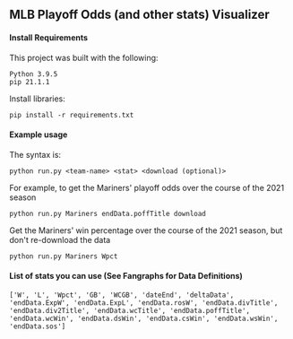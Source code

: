 ## MLB Playoff Odds (and other stats) Visualizer

#### Install Requirements

This project was built with the following:
```
Python 3.9.5
pip 21.1.1
```

Install libraries:
```
pip install -r requirements.txt
```

#### Example usage

The syntax is:
```
python run.py <team-name> <stat> <download (optional)>
```

For example, to get the Mariners' playoff odds over the course of the 2021 season
```
python run.py Mariners endData.poffTitle download
```

Get the Mariners' win percentage over the course of the 2021 season, but don't re-download the data
```
python run.py Mariners Wpct
```

#### List of stats you can use (See Fangraphs for Data Definitions)

```
['W', 'L', 'Wpct', 'GB', 'WCGB', 'dateEnd', 'deltaData', 'endData.ExpW', 'endData.ExpL', 'endData.rosW', 'endData.divTitle', 'endData.div2Title', 'endData.wcTitle', 'endData.poffTitle', 'endData.wcWin', 'endData.dsWin', 'endData.csWin', 'endData.wsWin', 'endData.sos']
```

